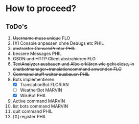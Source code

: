 # How to proceed?

## ToDo's
1. ~~Username muss unique~~  FLO
2. [X] Console anpassen ohne Debugs etc PHIL
3. ~~abstrakter ConsolePrinter PHIL~~
4. bessere Messages PHIL
5. ~~GSON und HTTP Client abstrahieren FLO~~
6. ~~TextAnalyzer ausbauen und Albo erklären wie geht diese, in chatbotmanager+translationcommand anwenden FLO~~
7. ~~Command stuff weiter ausbauen PHIL~~
8. Bots implementieren
    - [x] TranslationBot FLORIAN
    - [ ] WeatherBot MARVIN
    - [x] WikiBot PHIL
9. Active command MARVIN
10. list bots command MARVIN
11. quit command PHIL
12. [X] register PHIL
